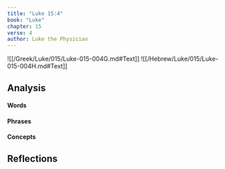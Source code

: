 ```yaml
---
title: "Luke 15:4"
book: "Luke"
chapter: 15
verse: 4
author: Luke the Physician
---
```

![[/Greek/Luke/015/Luke-015-004G.md#Text]]
![[/Hebrew/Luke/015/Luke-015-004H.md#Text]]

## Analysis

#### Words

#### Phrases

#### Concepts

## Reflections
